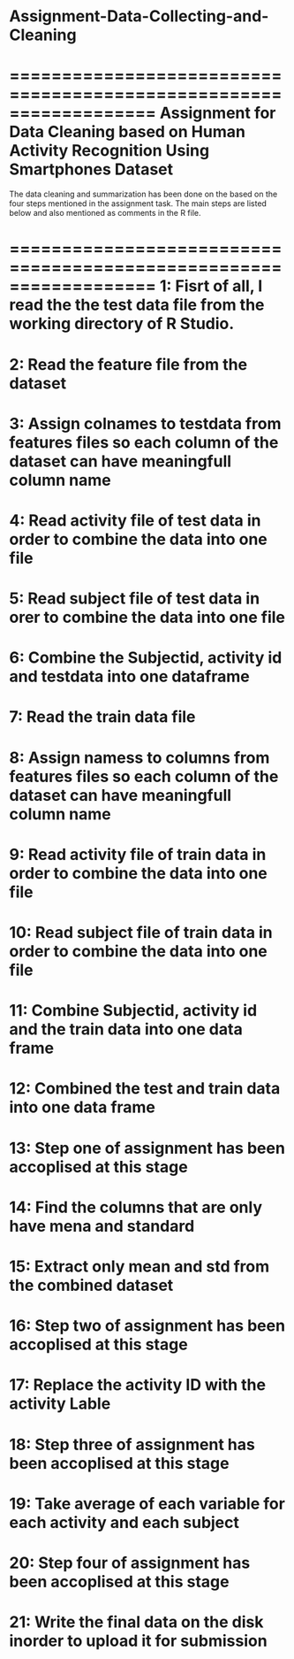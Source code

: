 # Assignment-Data-Collecting-and-Cleaning

==================================================================
Assignment for Data Cleaning based on Human Activity Recognition Using Smartphones Dataset
==================================================================

The data cleaning and summarization has been done on the based on the four steps mentioned in the assignment task. The main steps are listed below and also mentioned as comments in the R file.

==================================================================
1: Fisrt of all, I read the the test data file from the working directory of R Studio.
==================================================================
2: Read the feature file from the dataset
==================================================================
3: Assign colnames to testdata from features files so each column of the dataset can have meaningfull column name
==================================================================
4: Read activity file of test data in order to combine the data into one file
==================================================================
5: Read subject file of test data in orer to combine the data into one file
==================================================================
6: Combine the Subjectid, activity id and testdata into one dataframe 
==================================================================
7: Read the train data file
==================================================================
8: Assign namess to columns from features files so each column of the dataset can have meaningfull column name
==================================================================
9: Read activity file of train data in order to combine the data into one file
==================================================================
10: Read subject file of train data in order to combine the data into one file
==================================================================
11: Combine Subjectid, activity id and the train data into one data frame
==================================================================
12: Combined the test and train data into one data frame
==================================================================
13: Step one of assignment has been accoplised at this stage
==================================================================
14: Find the columns that are only have mena and standard
==================================================================
15: Extract only mean and std from the combined dataset
==================================================================
16: Step two of assignment has been accoplised at this stage
==================================================================
17: Replace the activity ID with the activity Lable
==================================================================
18: Step three of assignment has been accoplised at this stage
==================================================================
19: Take average of each variable for each activity and each subject
==================================================================
20: Step four of assignment has been accoplised at this stage
==================================================================
21: Write the final data on the disk inorder to upload it for submission
==================================================================
